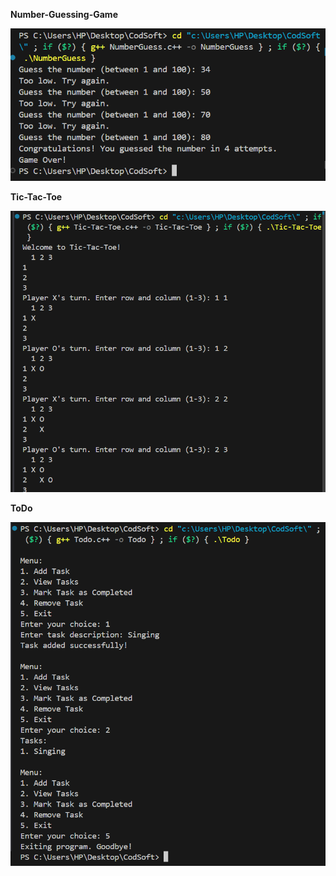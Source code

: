 **Number-Guessing-Game**

![Output pic Of Number Guess Game](Number-Guessing-Game\image.png)

**Tic-Tac-Toe**

![Tic-Tac-Toe output pic](Tic-Tac-Toe\image-1.png)

**ToDo**

![ToDo Output pic](To-Do-List\image-2.png)

